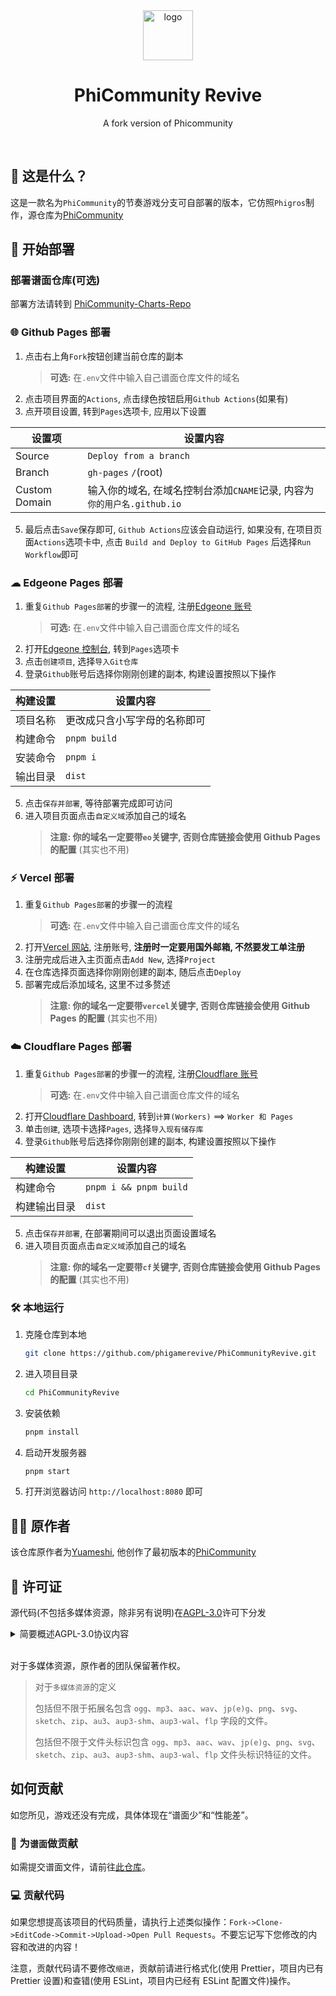 <div align="center">
<img alt="logo" height="80" src="./public/AppIcon.png" />
<h1>PhiCommunity Revive</h1>

<p>A fork version of Phicommunity</p>
</div>
<br />

## 📄 这是什么？

这是一款名为`PhiCommunity`的节奏游戏分支可自部署的版本，它仿照`Phigros`制作，源仓库为[PhiCommunity](https://github.com/yuameshi/phicommunity)

## 🚀 开始部署

### 部署谱面仓库(可选)

部署方法请转到 [PhiCommunity-Charts-Repo](https://github.com/PhiGameRevive/PhiCommunity-Charts-Repo)

### 🌐 Github Pages 部署

1. 点击右上角`Fork`按钮创建当前仓库的副本
    > **可选:** 在`.env`文件中输入自己谱面仓库文件的域名
2. 点击项目界面的`Actions`, 点击绿色按钮启用`Github Actions`(如果有)
3. 点开项目设置, 转到`Pages`选项卡, 应用以下设置

| 设置项        | 设置内容                                                                |
| ------------- | ----------------------------------------------------------------------- |
| Source        | `Deploy from a branch`                                                  |
| Branch        | `gh-pages` `/`(root)                                                    |
| Custom Domain | 输入你的域名, 在域名控制台添加`CNAME`记录, 内容为`你的用户名.github.io` |

5. 最后点击`Save`保存即可, `Github Actions`应该会自动运行, 如果没有, 在项目页面`Actions`选项卡中, 点击 `Build and Deploy to GitHub Pages` 后选择`Run Workflow`即可

### ☁ Edgeone Pages 部署
1. 重复`Github Pages部署`的步骤一的流程, 注册[Edgeone 账号](https://edgeone.cn/)
    > **可选:** 在`.env`文件中输入自己谱面仓库文件的域名
2. 打开[Edgeone 控制台](https://console.tencentcloud.com/edgeone), 转到`Pages`选项卡
3. 点击`创建项目`, 选择`导入Git仓库`
4. 登录`Github`账号后选择你刚刚创建的副本, 构建设置按照以下操作

| 构建设置     | 设置内容               |
| ------------ | ---------------------- |
| 项目名称 | 更改成只含小写字母的名称即可 |
| 构建命令     | `pnpm build`          |
| 安装命令     | `pnpm i`               |
| 输出目录 | `dist`                 |

5. 点击`保存并部署`, 等待部署完成即可访问
6. 进入项目页面点击`自定义域`添加自己的域名
    > **注意: 你的域名一定要带`eo`关键字, 否则仓库链接会使用 Github Pages 的配置** (其实也不用)

### ⚡ Vercel 部署

1. 重复`Github Pages部署`的步骤一的流程
    > **可选:** 在`.env`文件中输入自己谱面仓库文件的域名
2. 打开[Vercel 网站](https://vercel.com), 注册账号, **注册时一定要用国外邮箱, 不然要发工单注册**
3. 注册完成后进入主页面点击`Add New`, 选择`Project`
4. 在仓库选择页面选择你刚刚创建的副本, 随后点击`Deploy`
5. 部署完成后添加域名, 这里不过多赘述
    > **注意: 你的域名一定要带`vercel`关键字, 否则仓库链接会使用 Github Pages 的配置** (其实也不用)

### ☁️ Cloudflare Pages 部署

1. 重复`Github Pages部署`的步骤一的流程, 注册[Cloudflare 账号](https://dash.cloudflare.com/sign-up)
    > **可选:** 在`.env`文件中输入自己谱面仓库文件的域名
2. 打开[Cloudflare Dashboard](https://dash.cloudflare.com), 转到`计算(Workers)` ==> `Worker 和 Pages`
3. 单击`创建`, 选项卡选择`Pages`, 选择`导入现有储存库`
4. 登录`Github`账号后选择你刚刚创建的副本, 构建设置按照以下操作

| 构建设置     | 设置内容               |
| ------------ | ---------------------- |
| 构建命令     | `pnpm i && pnpm build` |
| 构建输出目录 | `dist`                 |

5. 点击`保存并部署`, 在部署期间可以退出页面设置域名
6. 进入项目页面点击`自定义域`添加自己的域名
    > **注意: 你的域名一定要带`cf`关键字, 否则仓库链接会使用 Github Pages 的配置** (其实也不用)

### 🛠️ 本地运行
1. 克隆仓库到本地
    ```bash
    git clone https://github.com/phigamerevive/PhiCommunityRevive.git
    ```
2. 进入项目目录
    ```bash
    cd PhiCommunityRevive
    ```
3. 安装依赖
    ```bash
    pnpm install
    ```
4. 启动开发服务器
    ```bash
    pnpm start
    ```
5. 打开浏览器访问 `http://localhost:8080` 即可

## 👨‍💻 原作者

该仓库原作者为[Yuameshi](https://github.com/yuameshi), 他创作了最初版本的[PhiCommunity](https://github.com/yuameshi/phicommunity)

## 📜 许可证

源代码(不包括多媒体资源，除非另有说明)在[AGPL-3.0](https://www.gnu.org/licenses/agpl-3.0.html)许可下分发

<details>
<summary>简要概述AGPL-3.0协议内容</summary>

GNU Affero 通用公共许可证 v3.0

这种最强大的 Copyleft 许可的许可取决于提供许可作品和修改的完整源代码，其中包括在同一许可下使用许可作品的大型作品。 必须保留版权和许可声明。 贡献者明确授予专利权。 当修改版本用于通过网络提供服务时，必须提供修改版本的完整源代码。

您获得的权限:

-   商业用途
-   修改
-   分发
-   专利使用
-   私人使用

您将被此许可证限制:

-   责任
-   保障

再创作所需的条件:

-   包含许可和版权声明
-   标明修改的内容
-   同样保持开源
-   作为网络服务使用视为分发
-   使用相同的许可证(AGPL-3.0)

</details>
<br >

对于多媒体资源，原作者的团队保留著作权。

> 对于`多媒体资源`的定义
>
> 包括但不限于拓展名包含 `ogg`、`mp3`、`aac`、`wav`、`jp(e)g`、`png`、`svg`、`sketch`、`zip`、`au3`、`aup3-shm`、`aup3-wal`、`flp` 字段的文件。
>
> 包括但不限于文件头标识包含 `ogg`、`mp3`、`aac`、`wav`、`jp(e)g`、`png`、`svg`、`sketch`、`zip`、`au3`、`aup3-shm`、`aup3-wal`、`flp` 文件头标识特征的文件。

## 如何贡献

如您所见，游戏还没有完成，具体体现在“谱面少”和“性能差”。

### 🎵 为`谱面`做贡献

如需提交谱面文件，请前往[此仓库](https://github.com/phigamerevive/PhiCommunity-Charts-Repo)。

### 💻 贡献代码

如果您想提高该项目的代码质量，请执行上述类似操作：`Fork->Clone->EditCode->Commit->Upload->Open Pull Requests`。不要忘记写下您修改的内容和改进的内容！

注意，贡献代码请不要修改`缩进`，贡献前请进行格式化(使用 Prettier，项目内已有 Prettier 设置)和查错(使用 ESLint，项目内已经有 ESLint 配置文件)操作。
